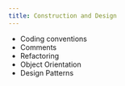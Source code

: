 ```yaml
---
title: Construction and Design
---
```


* Coding conventions
* Comments
* Refactoring
* Object Orientation
* Design Patterns
